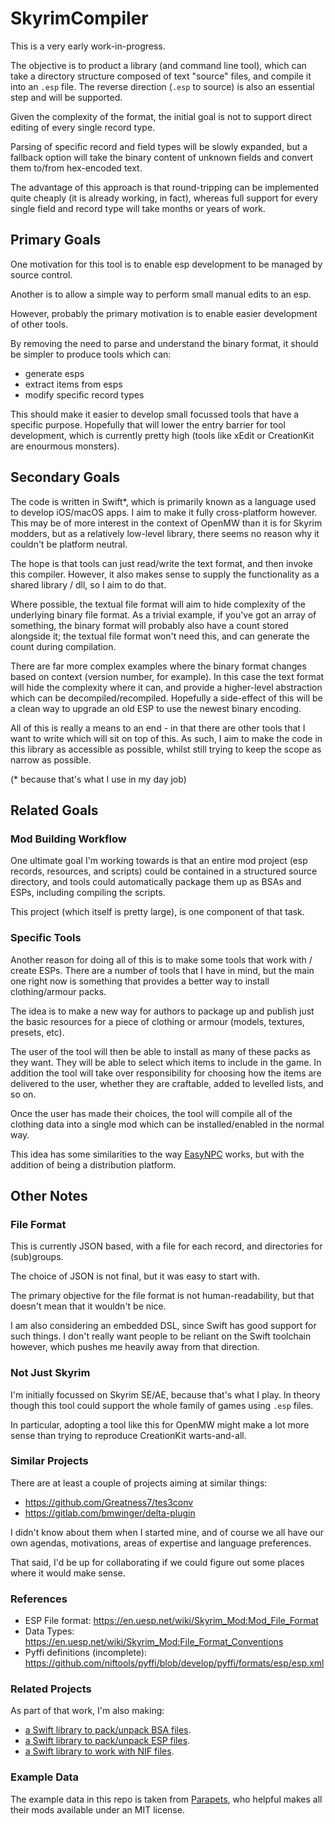 
# SkyrimCompiler

This is a very early work-in-progress.

The objective is to product a library (and command line tool), which can take a directory structure composed of text "source" files, and compile it into an `.esp` file. The reverse direction (`.esp` to source) is also an essential step and will be supported.

Given the complexity of the format, the initial goal is not to support direct editing of every single record type.

Parsing of specific record and field types will be slowly expanded, but a fallback option will take the binary content of unknown fields and convert them to/from hex-encoded text.

The advantage of this approach is that round-tripping can be implemented quite cheaply (it is already working, in fact), whereas full support for every single field and record type will take months or years of work.

## Primary Goals

One motivation for this tool is to enable esp development to be managed by source control.

Another is to allow a simple way to perform small manual edits to an esp.

However, probably the primary motivation is to enable easier development of other tools.

By removing the need to parse and understand the binary format, it should be simpler to produce tools
which can:

- generate esps
- extract items from esps
- modify specific record types

This should make it easier to develop small focussed tools that have a specific purpose. Hopefully that will lower the entry barrier for tool development, which is currently pretty high (tools like xEdit or CreationKit are enourmous monsters).

## Secondary Goals

The code is written in Swift*, which is primarily known as a language used to develop iOS/macOS apps. I aim to make it fully cross-platform however. This may be of more interest in the context of OpenMW than it is for Skyrim modders, but as a relatively low-level library, there seems no reason why it couldn't be platform neutral.

The hope is that tools can just read/write the text format, and then invoke this compiler. However, it also makes sense to supply the functionality as a shared library / dll, so I aim to do that.

Where possible, the textual file format will aim to hide complexity of the underlying binary file format. As a trivial example, if you've got an array of something, the binary format will probably also have a count stored alongside it; the textual file format won't need this, and can generate the count during compilation. 

There are far more complex examples where the binary format changes based on context (version number, for example). In this case the text format will hide the complexity where it can, and provide a higher-level abstraction which can be decompiled/recompiled. Hopefully a side-effect of this will be a clean way to upgrade an old ESP to use the newest binary encoding.

All of this is really a means to an end - in that there are other tools that I want to write which will sit on top of this. As such, I aim to make the code in this library as accessible as possible, whilst still trying to keep the scope as narrow as possible.

(* because that's what I use in my day job)

## Related Goals

### Mod Building Workflow

One ultimate goal I'm working towards is that an entire mod project (esp records, resources, and scripts) could be contained in a structured source directory, and tools could automatically package them up as BSAs and ESPs, including compiling the scripts.

This project (which itself is pretty large), is one component of that task.

### Specific Tools

Another reason for doing all of this is to make some tools that work with / create ESPs. There are a number of tools that I have in mind, but the main one right now is something that provides a better way to install clothing/armour packs.

The idea is to make a new way for authors to package up and publish just the basic resources for a piece of clothing or armour (models, textures, presets, etc). 

The user of the tool will then be able to install as many of these packs as they want. They will be able to select which items to include in the game. In addition the tool will take over responsibility for choosing how the items are delivered to the user, whether they are craftable, added to levelled lists, and so on.

Once the user has made their choices, the tool will compile all of the clothing data into a single mod which can be installed/enabled in the normal way.

This idea has some similarities to the way [EasyNPC](https://github.com/focustense/easymod/tree/master/Focus.Apps.EasyNpc) works, but with the addition of being a distribution platform.

## Other Notes

### File Format

This is currently JSON based, with a file for each record, and directories for (sub)groups. 

The choice of JSON is not final, but it was easy to start with. 

The primary objective for the file format is not human-readability, but that doesn't mean that it wouldn't be nice.

I am also considering an embedded DSL, since Swift has good support for such things. I don't really want people to be reliant on the Swift toolchain however, which pushes me heavily away from that direction.

### Not Just Skyrim

I'm initially focussed on Skyrim SE/AE, because that's what I play. In theory though this tool could support the whole family of games using `.esp` files.

In particular, adopting a tool like this for OpenMW might make a lot more sense than trying to reproduce CreationKit warts-and-all.

### Similar Projects

There are at least a couple of projects aiming at similar things:

- https://github.com/Greatness7/tes3conv
- https://gitlab.com/bmwinger/delta-plugin

I didn't know about them when I started mine, and of course we all have our own agendas, motivations, areas of expertise and language preferences. 

That said, I'd be up for collaborating if we could figure out some places where it would make sense.

### References

- ESP File format: https://en.uesp.net/wiki/Skyrim_Mod:Mod_File_Format
- Data Types: https://en.uesp.net/wiki/Skyrim_Mod:File_Format_Conventions
- Pyffi definitions (incomplete): https://github.com/niftools/pyffi/blob/develop/pyffi/formats/esp/esp.xml

### Related Projects

As part of that work, I'm also making:

- [a Swift library to pack/unpack BSA files](https://github.com/elegantchaos/SwiftBSA).
- [a Swift library to pack/unpack ESP files](https://github.com/elegantchaos/SwiftESP).
- [a Swift library to work with NIF files](https://github.com/elegantchaos/SwiftNIF).

### Example Data

The example data in this repo is taken from [Parapets](https://www.nexusmods.com/skyrimspecialedition/users/39501725), who helpful makes all their mods available under an MIT license.
